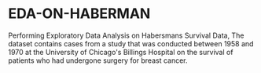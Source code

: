 # EDA-ON-HABERMAN
Performing Exploratory Data Analysis on Habersmans Survival Data,
The dataset contains cases from a study that was conducted between 1958 and 1970 at the University of Chicago's Billings Hospital on the survival of patients who had undergone surgery for breast cancer.
